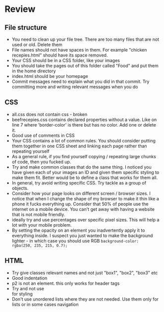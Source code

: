Review
=======

File structure
---------
* You need to clean up your file tree. There are too many files that are not used or old. Delete them
* File names should not have spaces in them. For example "chicken recepies.html" should have its space removed.
* Your CSS should be in a CSS folder, like your images
* You should take the pages out of this folder called "Food" and put them in the home directory
* index.html should be your homepage
* Commit messages need to explain what you did in that commit. Try committing more and writing relevant messages when you do

CSS
---
* all.css does not contain css - broken
* beefrecepies.css contains declared properties without a value. Like on line 7 where 'border-color' is there but has no color. Add one or delete it.
* Good use of comments in CSS
* Your CSS contains a lot of common rules. You should consider putting them together in one CSS sheet and linking each page rather than repeating yourself
* As a general rule, if you find yourself copying / repeating large chunks of code, then you fucked up.
* Try and make common classes that do the same thing. I noticed you have given each of your images an ID and given them specific styling to make them fit. Better would be to define a class that works for them all.
* In general, try avoid writing specific CSS. Try tackle as a group of objects.
* Consider how your page looks on different screen / browser sizes. I notice that when I change the shape of my browser to make it thin like a phone it fucks everything up. Consider that 50% of people use the internet on a mobile device. You can't get away with having a website that is not mobile friendly.
* ideally try and use percentages over specific pixel sizes. This will help a lot with your mobile problem.
* By setting the opacity on an element you inadvertently apply it to everything inside. I suspect you just wanted to make the background lighter - in which case you should use RGB `background-color: rgba(250, 235, 215, 0.7);`


HTML
----
* Try give classes relevant names and not just "box1", "box2", "box3" etc
* Good indentation
* p2 is not an element. this only works for header tags
* Try and not use <br> for styling
* Don't use unordered lists where they are not needed. Use them only for lists or in some cases navigation
